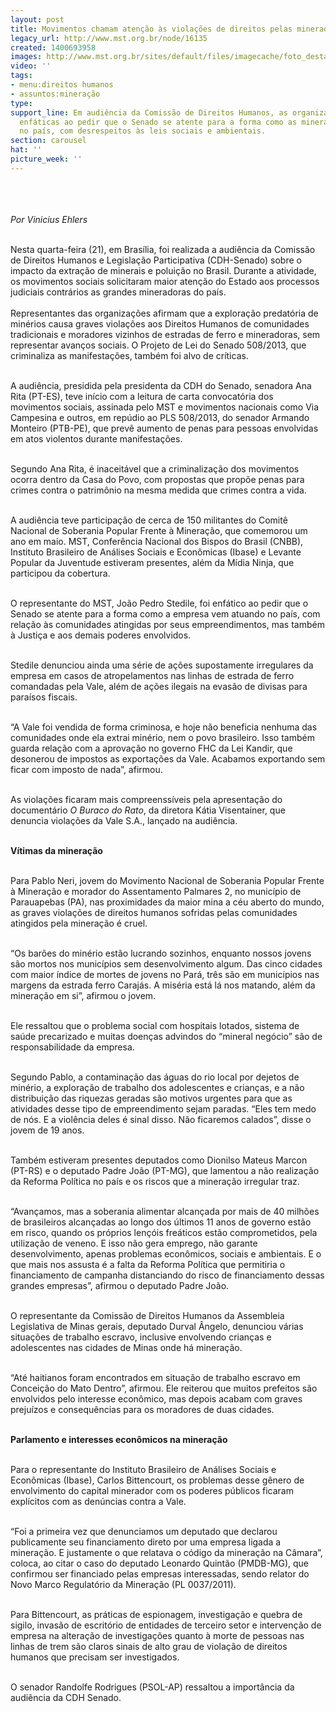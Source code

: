 ```yaml
---
layout: post
title: Movimentos chamam atenção às violações de direitos pelas mineradoras
legacy_url: http://www.mst.org.br/node/16135
created: 1400693958
images: http://www.mst.org.br/sites/default/files/imagecache/foto_destaque/Audiência-Mineração-1!.jpg
video: ''
tags:
- menu:direitos humanos
- assuntos:mineração
type: 
support_line: Em audiência da Comissão de Direitos Humanos, as organizações foram
  enfáticas ao pedir que o Senado se atente para a forma como as mineradoras vem atuando
  no país, com desrespeitos às leis sociais e ambientais.
section: carousel
hat: ''
picture_week: ''
---
```

<p><img style="margin: 10px;" src="http://www.mst.org.br/sites/default/files/Audi%C3%AAncia-Minera%C3%A7%C3%A3o-1.jpg" alt=""></p><p><em><br>Por Vinicius Ehlers</em></p><div><br>Nesta quarta-feira (21), em Brasília, foi realizada a audiência da Comissão de Direitos Humanos e Legislação Participativa (CDH-Senado) sobre o impacto da extração de minerais e poluição no Brasil. Durante a atividade, os movimentos sociais solicitaram maior atenção do Estado aos processos judiciais contrários as grandes mineradoras do país.</div><div><br>Representantes das organizações afirmam que a exploração predatória de minérios causa graves violações aos Direitos Humanos de comunidades tradicionais e moradores vizinhos de estradas de ferro e mineradoras, sem representar avanços sociais. O Projeto de Lei do Senado 508/2013, que criminaliza as manifestações, também foi alvo de críticas.</div><p><br>A audiência, presidida pela presidenta da CDH do Senado, senadora Ana Rita (PT-ES), teve início com a leitura de carta convocatória dos movimentos sociais, assinada pelo MST e movimentos nacionais como Via Campesina e outros, em repúdio ao PLS 508/2013, do senador Armando Monteiro (PTB-PE), que prevê aumento de penas para pessoas envolvidas em atos violentos durante manifestações.</p><p><br>Segundo Ana Rita, é inaceitável que a criminalização dos movimentos ocorra dentro da Casa do Povo, com propostas que propõe penas para crimes contra o patrimônio na mesma medida que crimes contra a vida.</p><p><br>A audiência teve participação de cerca de 150 militantes do Comitê Nacional de Soberania Popular Frente à Mineração, que comemorou um ano em maio. MST, Conferência Nacional dos Bispos do Brasil (CNBB), Instituto Brasileiro de Análises Sociais e Econômicas (Ibase) e Levante Popular da Juventude estiveram presentes, além da Mídia Ninja, que participou da cobertura.</p><p><br>O representante do MST, João Pedro Stedile, foi enfático ao pedir que o Senado se atente para a forma como a empresa vem atuando no país, com relação às comunidades atingidas por seus empreendimentos, mas também à Justiça e aos demais poderes envolvidos.</p><p><br>Stedile denunciou ainda uma série de ações supostamente irregulares da empresa em casos de atropelamentos nas linhas de estrada de ferro comandadas pela Vale, além de ações ilegais na evasão de divisas para paraísos fiscais.</p><p><br>“A Vale foi vendida de forma criminosa, e hoje não beneficia nenhuma das comunidades onde ela extrai minério, nem o povo brasileiro. Isso também guarda relação com a aprovação no governo FHC da Lei Kandir, que desonerou de impostos as exportações da Vale. Acabamos exportando sem ficar com imposto de nada”, afirmou.</p><p><br>As violações ficaram mais compreenssíveis pela apresentação do documentário <em>O Buraco do Rato</em>, da diretora Kátia Visentainer, que denuncia violações da Vale S.A., lançado na audiência.</p><p><br><strong>Vítimas da mineração</strong></p><p><br>Para Pablo Neri, jovem do Movimento Nacional de Soberania Popular Frente à Mineração e&nbsp;morador do Assentamento Palmares 2, no município de Parauapebas (PA), nas proximidades da maior mina a céu aberto do mundo, as graves violações de direitos humanos sofridas pelas comunidades atingidos pela mineração é cruel.</p><p><br>“Os barões do minério estão lucrando sozinhos, enquanto nossos jovens são mortos nos municípios sem desenvolvimento algum.&nbsp;Das cinco cidades com maior índice de mortes de jovens no Pará, três são em municípios nas margens da estrada ferro Carajás. A miséria está lá nos matando, além da mineração em si”, afirmou o jovem.</p><p><br>Ele ressaltou que o problema social com hospitais lotados, sistema de saúde precarizado e muitas doenças advindos do “mineral negócio” são de responsabilidade da empresa.</p><p><br>Segundo Pablo, a contaminação das águas do rio local por dejetos de minério, a exploração de trabalho dos adolescentes e crianças, e a não distribuição das riquezas geradas são motivos urgentes para que as atividades desse tipo de empreendimento sejam paradas. “Eles tem medo de nós. E a violência deles é sinal disso. Não ficaremos calados”, disse o jovem de 19 anos.</p><p><br>Também estiveram presentes deputados como Dionilso Mateus Marcon (PT-RS) e o deputado Padre João (PT-MG), que lamentou a não realização da Reforma Política no país e os riscos que a mineração irregular traz.</p><p><br>“Avançamos, mas a soberania alimentar alcançada por mais de 40 milhões de brasileiros alcançadas ao longo dos últimos 11 anos de governo estão em risco, quando os próprios lençóis freáticos estão comprometidos, pela utilização de veneno. E isso não gera emprego, não garante desenvolvimento, apenas problemas econômicos, sociais e ambientais. E o que mais nos assusta é a falta da Reforma Política que permitiria o financiamento de campanha distanciando do risco de financiamento dessas grandes empresas”, afirmou o deputado Padre João.</p><p><br>O representante da Comissão de Direitos Humanos da Assembleia Legislativa de Minas gerais, deputado Durval Ângelo, denunciou várias situações de trabalho escravo, inclusive envolvendo crianças e adolescentes nas cidades de Minas onde há mineração.</p><p><br>“Até haitianos foram encontrados em situação de trabalho escravo em Conceição do Mato Dentro”, afirmou. Ele reiterou que muitos prefeitos são envolvidos pelo interesse econômico, mas depois acabam com graves prejuízos e consequências para os moradores de duas cidades.</p><p><br><strong>Parlamento e interesses econômicos na mineração</strong></p><p><br>Para o representante do Instituto Brasileiro de Análises Sociais e Econômicas (Ibase), Carlos Bittencourt, os problemas desse gênero de envolvimento do capital minerador com os poderes públicos ficaram explícitos com as denúncias contra a Vale.</p><p><br>“Foi a primeira vez que denunciamos um deputado que declarou publicamente seu financiamento direto por uma empresa ligada a mineração. E justamente o que relatava o código da mineração na Câmara”, coloca, ao citar o caso do deputado Leonardo Quintão (PMDB-MG), que confirmou ser financiado pelas empresas interessadas, sendo relator do Novo Marco Regulatório da Mineração (PL 0037/2011).</p><p><br>Para Bittencourt, as práticas de espionagem, investigação e quebra de sigilo, invasão de escritório de entidades de terceiro setor e intervenção de empresa na alteração de investigações quanto à morte de pessoas nas linhas de trem são claros sinais de alto grau de violação de direitos humanos que precisam ser investigados.</p><p><br>O senador Randolfe Rodrigues (PSOL-AP) ressaltou a importância da audiência da CDH Senado.</p><p>&nbsp;</p><div>&nbsp;</div>
